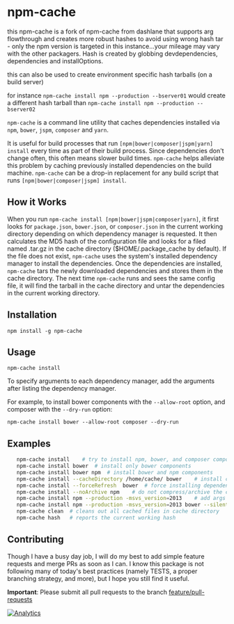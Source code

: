 npm-cache
=========
this npm-cache is a fork of npm-cache from dashlane that supports arg flowthrough and creates more robust hashes to avoid using wrong hash  tar - only the npm version is targeted in this instance...your mileage may vary with the other packagers.
Hash is created by globbing devdependencies, dependencies and installOptions.

this can also be used to create environment specific hash tarballs (on a build server)

for instance
`npm-cache install npm --production --bserver01`
would create a different hash tarball than
`npm-cache install npm --production --bserver02`

`npm-cache` is a command line utility that caches dependencies installed via `npm`, `bower`, `jspm`, `composer` and `yarn`.

It is useful for build processes that run `[npm|bower|composer|jspm|yarn] install` every time as part of their 
build process. Since dependencies don't change often, this often means slower build times. `npm-cache`
helps alleviate this problem by caching previously installed dependencies on the build machine. 
`npm-cache` can be a drop-in replacement for any build script that runs `[npm|bower|composer|jspm] install`. 

## How it Works
When you run `npm-cache install [npm|bower|jspm|composer|yarn]`, it first looks for `package.json`, `bower.json`,
or `composer.json` in the current working directory depending on which dependency manager is requested.
It then calculates the MD5 hash of the configuration file and looks for a filed named 
<MD5 of config.json>.tar.gz in the cache directory ($HOME/.package_cache by default). If the file does not
exist, `npm-cache` uses the system's installed dependency manager to install the dependencies. Once the
dependencies are installed, `npm-cache` tars the newly downloaded dependencies and stores them in the 
cache directory. The next time `npm-cache` runs and sees the same config file, it will find the tarball
in the cache directory and untar the dependencies in the current working directory.


## Installation
```
npm install -g npm-cache
```

## Usage
```
npm-cache install
```

To specify arguments to each dependency manager, add the arguments after listing the dependency manager. 

For example, to install bower components with the `--allow-root` option, and composer with the `--dry-run` option:
```
npm-cache install bower --allow-root composer --dry-run
```

## Examples
```bash
   npm-cache install    # try to install npm, bower, and composer components
   npm-cache install bower  # install only bower components
   npm-cache install bower npm  # install bower and npm components
   npm-cache install --cacheDirectory /home/cache/ bower    # install components using /home/cache as cache directory
   npm-cache install --forceRefresh  bower  # force installing dependencies from package manager without cache
   npm-cache install --noArchive npm    # do not compress/archive the cached dependencies
   npm-cache install npm --production -msvs_version=2013    # add args to npm installer
   npm-cache install npm --production -msvs_version=2013 bower --silent # add args to npm installer and bower
   npm-cache clean  # cleans out all cached files in cache directory
   npm-cache hash   # reports the current working hash
```

## Contributing
Though I have a busy day job, I will do my best to add simple feature requests and
merge PRs as soon as I can. I know this package is not following many of today's best
practices (namely TESTS, a proper branching strategy, and more), but I hope you still
find it useful.

**Important**: Please submit all pull requests to the branch [feature/pull-requests](https://github.com/swarajban/npm-cache/tree/feature/pull-requests)



[![Analytics](https://ga-beacon.appspot.com/UA-8932221-3/swarajban/npm-cache)](https://github.com/swarajban/npm-cache)
